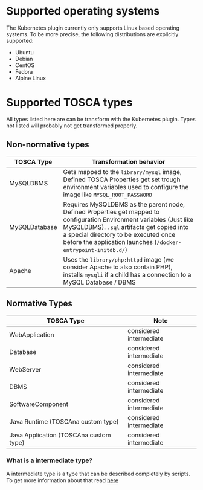 # Supported operating systems

The Kubernetes plugin currently only supports Linux based operating systems.
To be more precise, the following distributions are explicitly supported:

 - Ubuntu
 - Debian
 - CentOS
 - Fedora
 - Alpine Linux

# Supported TOSCA types

All types listed here are can be transform with the Kubernetes plugin. 
Types not listed will probably not get transformed properly.

## Non-normative types

| TOSCA Type                               | Transformation behavior         |
|-----------------------------------------|---------------------------------|
| MySQLDBMS                                | Gets mapped to the `library/mysql` image, Defined TOSCA Properties get set trough environment variables used to configure the image like `MYSQL_ROOT_PASSWORD` |
| MySQLDatabase                            | Requires MySQLDBMS as the parent node, Defined Properties get mapped to configuration Environment variables (Just like MySQLDBMS). `.sql` artifacts get copied into a special directory to be executed once before the application launches (`/docker-entrypoint-initdb.d/`) |
| Apache                                   | Uses the `library/php:httpd` image (we consider Apache to also contain PHP), installs `mysqli` if a child has a connection to a MySQL Database / DBMS |

## Normative Types

| TOSCA Type                                | Note                    |
| ----------------------------------------- | -------------------     |
| WebApplication                            | considered intermediate |
| Database                                  | considered intermediate             |
| WebServer                                 | considered intermediate             |
| DBMS                                      | considered intermediate             |
| SoftwareComponent                         | considered intermediate             |
| Java Runtime (TOSCAna custom type)        | considered intermediate             |
| Java Application (TOSCAna custom type)    | considered intermediate             |

### What is a intermediate type?

A intermediate type is a type that can be described completely by scripts.
To get more information about that read [here](creating-models.md)
